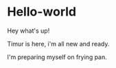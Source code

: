 # Hello-world

Hey what's up!

Timur is here, i'm all new and ready.

I'm preparing myself on frying pan.


